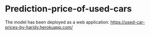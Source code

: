 # Prediction-price-of-used-cars
The model has been deployed as a web  application: https://used-car-prices-by-haridv.herokuapp.com/
